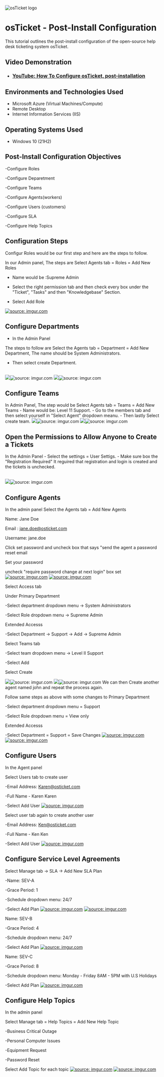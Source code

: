 # <p align="center">
<img src="https://i.imgur.com/Clzj7Xs.png" alt="osTicket logo"/>
</p>

<h1>osTicket - Post-Install Configuration</h1>
This tutorial outlines the post-install configuration of the open-source help desk ticketing system osTicket.<br />


<h2>Video Demonstration</h2>

- ### [YouTube: How To Configure osTicket, post-installation](https://www.youtube.com)

<h2>Environments and Technologies Used</h2>

- Microsoft Azure (Virtual Machines/Compute)
- Remote Desktop
- Internet Information Services (IIS)

<h2>Operating Systems Used </h2>

- Windows 10</b> (21H2)

<h2>Post-Install Configuration Objectives</h2>

-Configure Roles

-Configure Deparetment

-Configure Teams

-Configure Agents(workers)

-Configure Users (customers)

-Configure SLA

-Configure Help Topics

<h2>Configuration Steps</h2>

<p> Configur Roles would be our first step and here are the steps to follow.

In our Admin panel, 
The steps are Select Agents tab = Roles = Add New Roles
- Name would be :Supreme Admin

- Select the right permission tab and then check every box under the "Ticket", "Tasks" and then "Knowledgebase" Section.
- Select Add Role


<a href="https://imgur.com/Wd8dXPM"><img src="https://i.imgur.com/Wd8dXPM.png" title="source: imgur.com" /></a>
</p>
<p> 
<h2>Configure Departments</h2>
 
- In the Admin Panel

The steps to follow are Select the Agents tab = Department = Add New Department, The name should be System Administrators.

- Then select create Department.

</p>
<br />
<img src=<a href="https://imgur.com/U3s8ObK"><img src="https://i.imgur.com/U3s8ObK.png" title="source: imgur.com" /></a>
<img src=<a href="https://imgur.com/H2GW9kH"><img src="https://i.imgur.com/H2GW9kH.png" title="source: imgur.com" /></a>
<p>
<h2>Configure Teams</h2>
In Admin Panel, The step would be Select Agents tab = Teams = Add New Teams
- Name would be: Level 11 Support.
- Go to the members tab and then select yourself in "Select Agent" dropdown meanu.
- Then lastly Select create team.
<img src=<a href="https://imgur.com/3awCTVn"><img src="https://i.imgur.com/3awCTVn.png" title="source: imgur.com" /></a>
<img src=<a href="https://imgur.com/1KUMqJp"><img src="https://i.imgur.com/1KUMqJp.png" title="source: imgur.com" /></a>
</p>
<p>
<h2>Open the Permissions to Allow Anyone to Create a Tickets</h2>
In the Admin Panel
- Select the settings = User Settigs.
- Make sure box the "Registration Required" It reguired that registration and login is created and the tickets is unchecked.
</p>
<br />
<img src=<a href="https://imgur.com/PKRc9Si"><img src="https://i.imgur.com/PKRc9Si.png" title="source: imgur.com" /></a>
<p>
 <h2>Configure Agents</h2>
In the admin panel
Select the Agents tab = Add New Agents

Name: Jane Doe

Email : jane.doe@osticket.com

Username: jane.doe

Click set password and uncheck box that says "send the agent a password reset email

Set your password

uncheck "require password change at next login" box
set
<a href="https://imgur.com/wlCvWax"><img src="https://i.imgur.com/wlCvWax.png" title="source: imgur.com" /></a>
<a href="https://imgur.com/xbM3Pqw"><img src="https://i.imgur.com/xbM3Pqw.png" title="source: imgur.com" /></a>
</p>
<p>
Select Access tab

 Under Primary Department

 -Select department dropdown menu -> System Administrators

 -Select Role dropdown menu -> Supreme Admin

 Extended Accesss

-Select Department -> Support -> Add -> Supreme Admin

 Select Teams tab

 -Select team dropdown menu -> Level II Support

 -Select Add

 Select Create
</p>
<img src=<a href="https://imgur.com/OMMn9br"><img src="https://i.imgur.com/OMMn9br.png" title="source: imgur.com" /></a>
<img src=<a href="https://imgur.com/BztqGod"><img src="https://i.imgur.com/BztqGod.png" title="source: imgur.com" /></a>
We can then Create another agent named john and repeat the process again.

Follow same steps as above with some changes to Primary Department

-Select department dropdown menu = Support

-Select Role dropdown menu = View only

Extended Accesss

-Select Department = Support = Save Changes
<a href="https://imgur.com/IFIc7ub"><img src="https://i.imgur.com/IFIc7ub.png" title="source: imgur.com" /></a>
<a href="https://imgur.com/xbM3Pqw"><img src="https://i.imgur.com/xbM3Pqw.png" title="source: imgur.com" /></a>
<h2>Configure Users</h2>

In the Agent panel

Select Users tab to create user

-Email Address: Karen@osticket.com

-Full Name - Karen Karen

-Select Add User
<a href="https://imgur.com/ZqGYyCl"><img src="https://i.imgur.com/ZqGYyCl.png" title="source: imgur.com" /></a>

Select user tab again to create another user

-Email Address: Ken@osticket.com

-Full Name - Ken Ken

-Select Add User
<a href="https://imgur.com/dt4921m"><img src="https://i.imgur.com/dt4921m.png" title="source: imgur.com" /></a>
<h2> Configure Service Level Agreements</h2>
Select Manage tab -> SLA -> Add New SLA Plan

-Name: SEV-A

-Grace Period: 1

-Schedule dropdown menu: 24/7

-Select Add Plan
<a href="https://imgur.com/4VsMbNi"><img src="https://i.imgur.com/4VsMbNi.png" title="source: imgur.com" /></a>
<a href="https://imgur.com/uLvPOqd"><img src="https://i.imgur.com/uLvPOqd.png" title="source: imgur.com" /></a>

Name: SEV-B

-Grace Period: 4

-Schedule dropdown menu: 24/7

-Select Add Plan
<a href="https://imgur.com/KduxY8s"><img src="https://i.imgur.com/KduxY8s.png" title="source: imgur.com" /></a>

Name: SEV-C

-Grace Period: 8

-Schedule dropdown menu: Monday - Friday 8AM - 5PM with U.S Holidays

-Select Add Plan
<a href="https://imgur.com/OuzYOdI"><img src="https://i.imgur.com/OuzYOdI.png" title="source: imgur.com" /></a>

<h2> Configure Help Topics</h2>

In the admin panel

Select Manage tab = Help Topics = Add New Help Topic

-Business Critical Outage

-Personal Computer Issues

-Equipment Request

-Password Reset

Select Add Topic for each topic
<a href="https://imgur.com/SPnuzkz"><img src="https://i.imgur.com/SPnuzkz.png" title="source: imgur.com" /></a>
<a href="https://imgur.com/NLlHpK6"><img src="https://i.imgur.com/NLlHpK6.png" title="source: imgur.com" /></a>

<br />
